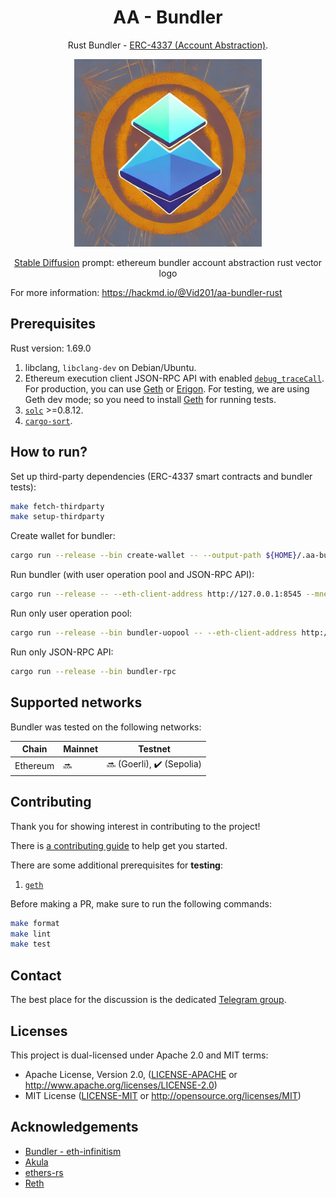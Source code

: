 # <h1 align="center"> AA - Bundler </h1>

<p align="center">Rust Bundler - <a href="https://eips.ethereum.org/EIPS/eip-4337">ERC-4337 (Account Abstraction)</a>.</p>

<p align="center">
    <img src="./docs/images/logo.jpeg" width="300" height="300">
</p>

<p align="center"><a href="https://huggingface.co/spaces/stabilityai/stable-diffusion">Stable Diffusion</a> prompt: ethereum bundler account abstraction rust vector logo<p>

For more information: https://hackmd.io/@Vid201/aa-bundler-rust

## Prerequisites

Rust version: 1.69.0

1. libclang, `libclang-dev` on Debian/Ubuntu.
2. Ethereum execution client JSON-RPC API with enabled [`debug_traceCall`](https://geth.ethereum.org/docs/interacting-with-geth/rpc/ns-debug#debug_tracecall). For production, you can use [Geth](https://github.com/ethereum/go-ethereum) or [Erigon](https://github.com/ledgerwatch/erigon). For testing, we are using Geth dev mode; so you need to install [Geth](https://geth.ethereum.org/docs/getting-started/installing-geth) for running tests.
3. [`solc`](https://docs.soliditylang.org/en/v0.8.17/installing-solidity.html) >=0.8.12.
4. [`cargo-sort`](https://crates.io/crates/cargo-sort).

## How to run?

Set up third-party dependencies (ERC-4337 smart contracts and bundler tests):

```bash
make fetch-thirdparty
make setup-thirdparty
```

Create wallet for bundler:

```bash
cargo run --release --bin create-wallet -- --output-path ${HOME}/.aa-bundler --chain-id 5
```

Run bundler (with user operation pool and JSON-RPC API): 

```bash
cargo run --release -- --eth-client-address http://127.0.0.1:8545 --mnemonic-file ${HOME}/.aa-bundler/0xf39Fd6e51aad88F6F4ce6aB8827279cffFb92266 --beneficiary 0xf39Fd6e51aad88F6F4ce6aB8827279cffFb92266 --gas-factor 600 --min-balance 1 --entry-points 0x5FF137D4b0FDCD49DcA30c7CF57E578a026d2789 --min-stake 1 --min-unstake-delay 0 --min-priority-fee-per-gas 0 --max-verification-gas 1500000
```

Run only user operation pool:

```bash
cargo run --release --bin bundler-uopool -- --eth-client-address http://127.0.0.1:8545 --entry-points 0x5FF137D4b0FDCD49DcA30c7CF57E578a026d2789 --min-stake 1 --min-unstake-delay 0 --min-priority-fee-per-gas 0 --max-verification-gas 1500000
```

Run only JSON-RPC API: 

```bash
cargo run --release --bin bundler-rpc
```

## Supported networks

Bundler was tested on the following networks:

| Chain     | Mainnet | Testnet         |
| --------  | ------- | -------         |
| Ethereum  | :soon:  | :soon: (Goerli), :heavy_check_mark: (Sepolia) |

## Contributing

Thank you for showing interest in contributing to the project!

There is [a contributing guide](./CONTRIBUTING.md) to help get you started.

There are some additional prerequisites for **testing**:

1. [`geth`](https://geth.ethereum.org/docs/getting-started/installing-geth)

Before making a PR, make sure to run the following commands:

```bash
make format
make lint
make test
```

## Contact

The best place for the discussion is the dedicated [Telegram group](https://t.me/+sKeRcN4j3MM3NmNk).

## Licenses

This project is dual-licensed under Apache 2.0 and MIT terms:

- Apache License, Version 2.0, ([LICENSE-APACHE](LICENSE-APACHE) or http://www.apache.org/licenses/LICENSE-2.0)
- MIT License ([LICENSE-MIT](LICENSE-MIT) or http://opensource.org/licenses/MIT)

## Acknowledgements

- [Bundler - eth-infinitism](https://github.com/eth-infinitism/bundler)
- [Akula](https://github.com/akula-bft/akula)
- [ethers-rs](https://github.com/gakonst/ethers-rs)
- [Reth](https://github.com/paradigmxyz/reth)